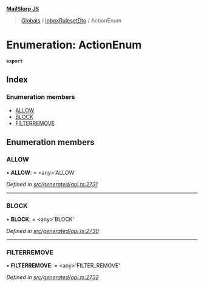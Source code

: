 **[MailSlurp JS](../README.md)**

> [Globals](../README.md) / [InboxRulesetDto](../modules/inboxrulesetdto.md) / ActionEnum

# Enumeration: ActionEnum

**`export`** 

## Index

### Enumeration members

* [ALLOW](inboxrulesetdto.actionenum.md#allow)
* [BLOCK](inboxrulesetdto.actionenum.md#block)
* [FILTERREMOVE](inboxrulesetdto.actionenum.md#filterremove)

## Enumeration members

### ALLOW

•  **ALLOW**:  = \<any>'ALLOW'

*Defined in [src/generated/api.ts:2731](https://github.com/mailslurp/mailslurp-client/blob/eace919/src/generated/api.ts#L2731)*

___

### BLOCK

•  **BLOCK**:  = \<any>'BLOCK'

*Defined in [src/generated/api.ts:2730](https://github.com/mailslurp/mailslurp-client/blob/eace919/src/generated/api.ts#L2730)*

___

### FILTERREMOVE

•  **FILTERREMOVE**:  = \<any>'FILTER\_REMOVE'

*Defined in [src/generated/api.ts:2732](https://github.com/mailslurp/mailslurp-client/blob/eace919/src/generated/api.ts#L2732)*
